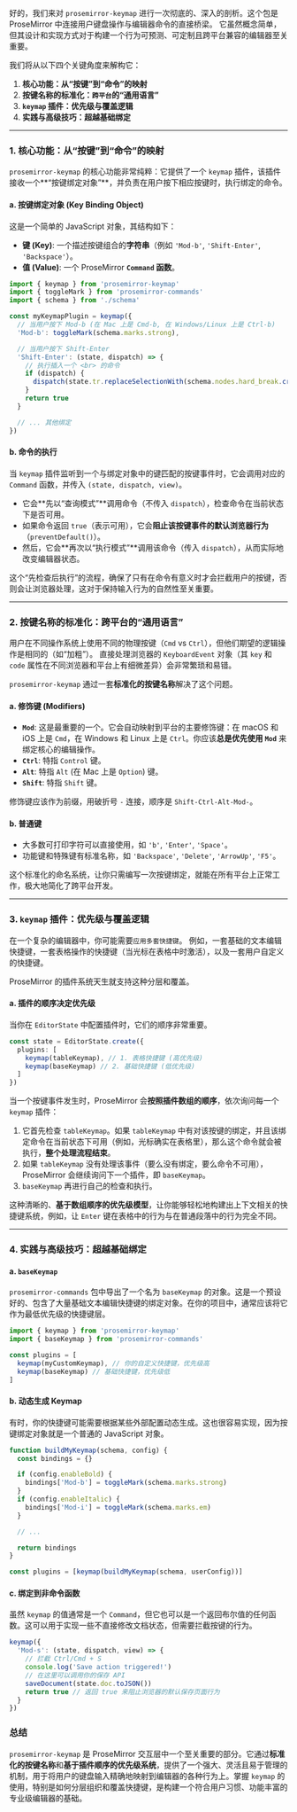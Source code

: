 好的，我们来对 `prosemirror-keymap` 进行一次彻底的、深入的剖析。这个包是 ProseMirror 中连接用户键盘操作与编辑器命令的直接桥梁。
它虽然概念简单，但其设计和实现方式对于构建一个行为可预测、可定制且跨平台兼容的编辑器至关重要。

我们将从以下四个关键角度来解构它：

1.  **核心功能：从“按键”到“命令”的映射**
2.  **按键名称的标准化：`跨平台`的“通用语言”**
3.  **`keymap` 插件：优先级与覆盖逻辑**
4.  **实践与高级技巧：超越基础绑定**

---

### 1. 核心功能：从“按键”到“命令”的映射

`prosemirror-keymap` 的核心功能非常纯粹：它提供了一个 `keymap` 插件，该插件接收一个**“按键绑定对象”**，并负责在用户按下相应按键时，执行绑定的命令。

#### a. 按键绑定对象 (Key Binding Object)

这是一个简单的 JavaScript 对象，其结构如下：

- **键 (Key)**: 一个描述按键组合的**字符串**（例如 `'Mod-b'`, `'Shift-Enter'`, `'Backspace'`）。
- **值 (Value)**: 一个 ProseMirror **`Command` 函数**。

```typescript
import { keymap } from 'prosemirror-keymap'
import { toggleMark } from 'prosemirror-commands'
import { schema } from './schema'

const myKeymapPlugin = keymap({
  // 当用户按下 Mod-b (在 Mac 上是 Cmd-b, 在 Windows/Linux 上是 Ctrl-b)
  'Mod-b': toggleMark(schema.marks.strong),

  // 当用户按下 Shift-Enter
  'Shift-Enter': (state, dispatch) => {
    // 执行插入一个 <br> 的命令
    if (dispatch) {
      dispatch(state.tr.replaceSelectionWith(schema.nodes.hard_break.create()).scrollIntoView())
    }
    return true
  }

  // ... 其他绑定
})
```

#### b. 命令的执行

当 `keymap` 插件监听到一个与绑定对象中的键匹配的按键事件时，它会调用对应的 `Command` 函数，并传入 `(state, dispatch, view)`。

- 它会**先以“查询模式”**调用命令（不传入 `dispatch`），检查命令在当前状态下是否可用。
- 如果命令返回 `true`（表示可用），它会**阻止该按键事件的默认浏览器行为**（`preventDefault()`）。
- 然后，它会**再次以“执行模式”**调用该命令（传入 `dispatch`），从而实际地改变编辑器状态。

这个“先检查后执行”的流程，确保了只有在命令有意义时才会拦截用户的按键，否则会让浏览器处理，这对于保持输入行为的自然性至关重要。

---

### 2. 按键名称的标准化：跨平台的“通用语言”

用户在不同操作系统上使用不同的物理按键（`Cmd` vs `Ctrl`），但他们期望的逻辑操作是相同的（如“加粗”）。
直接处理浏览器的 `KeyboardEvent` 对象（其 `key` 和 `code` 属性在不同浏览器和平台上有细微差异）会非常繁琐和易错。

`prosemirror-keymap` 通过一套**标准化的按键名称**解决了这个问题。

#### a. 修饰键 (Modifiers)

- **`Mod`**: 这是最重要的一个。它会自动映射到平台的主要修饰键：在 macOS 和 iOS 上是 `Cmd`，在 Windows 和 Linux 上是 `Ctrl`。你应该**总是优先使用 `Mod`** 来绑定核心的编辑操作。
- **`Ctrl`**: 特指 `Control` 键。
- **`Alt`**: 特指 `Alt` (在 Mac 上是 `Option`) 键。
- **`Shift`**: 特指 `Shift` 键。

修饰键应该作为前缀，用破折号 `-` 连接，顺序是 `Shift-Ctrl-Alt-Mod-`。

#### b. 普通键

- 大多数可打印字符可以直接使用，如 `'b'`, `'Enter'`, `'Space'`。
- 功能键和特殊键有标准名称，如 `'Backspace'`, `'Delete'`, `'ArrowUp'`, `'F5'`。

这个标准化的命名系统，让你只需编写一次按键绑定，就能在所有平台上正常工作，极大地简化了跨平台开发。

---

### 3. `keymap` 插件：优先级与覆盖逻辑

在一个复杂的编辑器中，你可能需要`应用多套快捷键`。
例如，一套基础的文本编辑快捷键，一套表格操作的快捷键（当光标在表格中时激活），以及一套用户自定义的快捷键。

ProseMirror 的插件系统天生就支持这种分层和覆盖。

#### a. 插件的顺序决定优先级

当你在 `EditorState` 中配置插件时，它们的顺序非常重要。

```typescript
const state = EditorState.create({
  plugins: [
    keymap(tableKeymap), // 1. 表格快捷键 (高优先级)
    keymap(baseKeymap) // 2. 基础快捷键 (低优先级)
  ]
})
```

当一个按键事件发生时，ProseMirror 会**按照插件数组的顺序**，依次询问每一个 `keymap` 插件：

1.  它首先检查 `tableKeymap`。如果 `tableKeymap` 中有对该按键的绑定，并且该绑定命令在当前状态下可用（例如，光标确实在表格里），那么这个命令就会被执行，**整个处理流程结束**。
2.  如果 `tableKeymap` 没有处理该事件（要么没有绑定，要么命令不可用），ProseMirror 会继续询问下一个插件，即 `baseKeymap`。
3.  `baseKeymap` 再进行自己的检查和执行。

这种清晰的、**基于数组顺序的优先级模型**，让你能够轻松地构建出上下文相关的快捷键系统，例如，让 `Enter` 键在表格中的行为与在普通段落中的行为完全不同。

---

### 4. 实践与高级技巧：超越基础绑定

#### a. `baseKeymap`

`prosemirror-commands` 包中导出了一个名为 `baseKeymap` 的对象。这是一个预设好的、包含了大量基础文本编辑快捷键的绑定对象。在你的项目中，通常应该将它作为最低优先级的快捷键层。

```typescript
import { keymap } from 'prosemirror-keymap'
import { baseKeymap } from 'prosemirror-commands'

const plugins = [
  keymap(myCustomKeymap), // 你的自定义快捷键，优先级高
  keymap(baseKeymap) // 基础快捷键，优先级低
]
```

#### b. 动态生成 Keymap

有时，你的快捷键可能需要根据某些外部配置动态生成。这也很容易实现，因为按键绑定对象就是一个普通的 JavaScript 对象。

```typescript
function buildMyKeymap(schema, config) {
  const bindings = {}

  if (config.enableBold) {
    bindings['Mod-b'] = toggleMark(schema.marks.strong)
  }
  if (config.enableItalic) {
    bindings['Mod-i'] = toggleMark(schema.marks.em)
  }

  // ...

  return bindings
}

const plugins = [keymap(buildMyKeymap(schema, userConfig))]
```

#### c. 绑定到非命令函数

虽然 `keymap` 的值通常是一个 `Command`，但它也可以是一个返回布尔值的任何函数。这可以用于实现一些不直接修改文档状态，但需要拦截按键的行为。

```typescript
keymap({
  'Mod-s': (state, dispatch, view) => {
    // 拦截 Ctrl/Cmd + S
    console.log('Save action triggered!')
    // 在这里可以调用你的保存 API
    saveDocument(state.doc.toJSON())
    return true // 返回 true 来阻止浏览器的默认保存页面行为
  }
})
```

### 总结

`prosemirror-keymap` 是 ProseMirror 交互层中一个至关重要的部分。它通过**标准化的按键名称**和**基于插件顺序的优先级系统**，提供了一个强大、灵活且易于管理的机制，用于将用户的键盘输入精确地映射到编辑器的各种行为上。掌握 `keymap` 的使用，特别是如何分层组织和覆盖快捷键，是构建一个符合用户习惯、功能丰富的专业级编辑器的基础。
